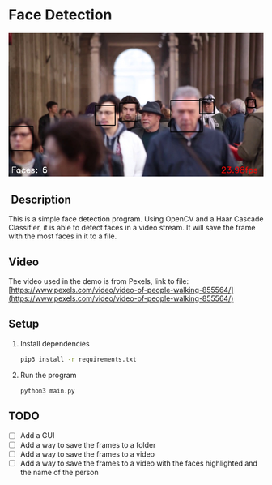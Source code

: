 
# Face Detection

![Demo](/output/max_faces.jpg)

##  Description
This is a simple face detection program. 
Using OpenCV and a Haar Cascade Classifier, it is able to detect faces in a video stream.
It will save the frame with the most faces in it to a file.

## Video
The video used in the demo is from Pexels, link to file: [https://www.pexels.com/video/video-of-people-walking-855564/](https://www.pexels.com/video/video-of-people-walking-855564/)

##  Setup
1. Install dependencies
    ```bash
	pip3 install -r requirements.txt
	```

2. Run the program

	```bash
	python3 main.py
	```
	
## TODO
- [ ] Add a GUI
- [ ] Add a way to save the frames to a folder
- [ ] Add a way to save the frames to a video
- [ ] Add a way to save the frames to a video with the faces highlighted and the name of the person
